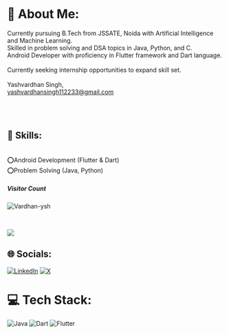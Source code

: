 # 💫 About Me:
Currently pursuing B.Tech from JSSATE, Noida with Artificial Intelligence and Machine Learning. <br>Skilled in problem solving and DSA topics in Java, Python, and C. <br>Android Developer with proficiency in Flutter framework and Dart language.<br><br>Currently seeking internship opportunities to expand skill set.<br><br>Yashvardhan Singh,<br>yashvardhansingh112233@gmail.com<br><br>
<br><br>

## 🎨 Skills:
<br>⭕Android Development (Flutter & Dart)<br>⭕Problem Solving (Java, Python)

##### Visitor Count
<p align="left"> <img src="https://komarev.com/ghpvc/?username=Vardhan-ysh&label=Profile%20views&color=0e75b6&style=flat" alt="Vardhan-ysh" /> </p>
<br>

![](https://github-readme-stats.vercel.app/api/top-langs/?username=Vardhan-ysh&theme=gruvbox&hide_border=true&include_all_commits=false&count_private=false&layout=compact)


## 🌐 Socials:
[![LinkedIn](https://img.shields.io/badge/LinkedIn-%230077B5.svg?logo=linkedin&logoColor=white)](https://linkedin.com/in/vardhan-ysh) [![X](https://img.shields.io/badge/X-black.svg?logo=X&logoColor=white)](https://x.com/@vardhan_ysh)



# 💻 Tech Stack:
![Java](https://img.shields.io/badge/java-%23ED8B00.svg?style=for-the-badge&logo=openjdk&logoColor=white) ![Dart](https://img.shields.io/badge/dart-%230175C2.svg?style=for-the-badge&logo=dart&logoColor=white) ![Flutter](https://img.shields.io/badge/Flutter-%2302569B.svg?style=for-the-badge&logo=Flutter&logoColor=white)
<!--# 📊 Languages:
 ![](https://github-readme-stats.vercel.app/api?username=Vardhan-ysh&theme=gruvbox&hide_border=true&include_all_commits=false&count_private=false)<br/>
![](https://github-readme-streak-stats.herokuapp.com/?user=Vardhan-ysh&theme=gruvbox&hide_border=true)<br/>
![](https://github-readme-stats.vercel.app/api/top-langs/?username=Vardhan-ysh&theme=gruvbox&hide_border=true&include_all_commits=false&count_private=false&layout=compact)-->


<!-- Proudly created with GPRM ( https://gprm.itsvg.in ) -->
<!--
**Vardhan-ysh/Vardhan-ysh** is a ✨ _special_ ✨ repository because its `README.md` (this file) appears on your GitHub profile.

Here are some ideas to get you started:

- 🔭 I’m currently working on ...
- 🌱 I’m currently learning ...
- 👯 I’m looking to collaborate on ...
- 🤔 I’m looking for help with ...
- 💬 Ask me about ...
- 📫 How to reach me: ...
- 😄 Pronouns: ...
- ⚡ Fun fact: ...
-->
